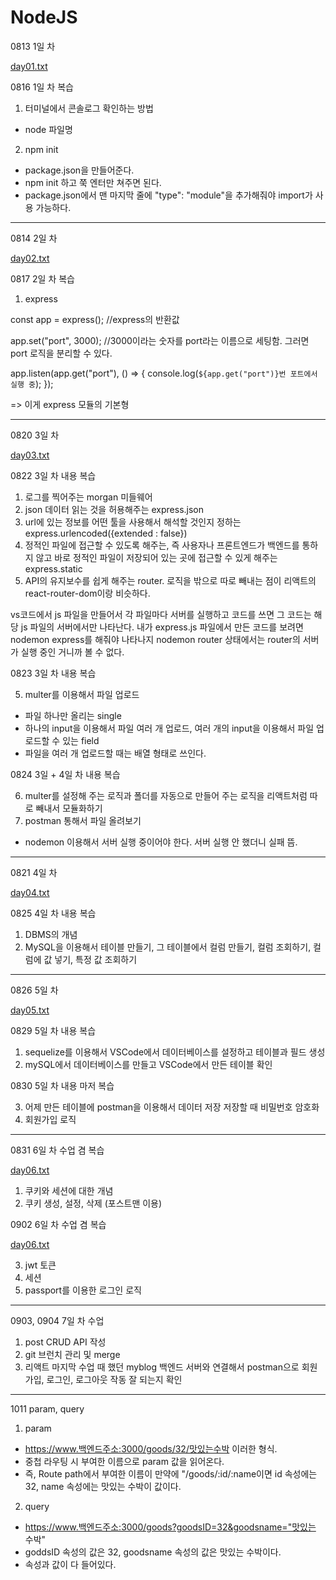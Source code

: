 # NodeJS

0813 1일 차

[day01.txt](https://github.com/hyounji375/NodeJS/files/9333037/day01.txt)

0816 1일 차 복습

1. 터미널에서 콘솔로그 확인하는 방법
  - node 파일명
 
2. npm init
  - package.json을 만들어준다.
  - npm init 하고 쭉 엔터만 쳐주면 된다.
  - package.json에서 맨 마지막 줄에 "type": "module"을 추가해줘야 import가 사용 가능하다.
  
--------------------------------------------------------------------------------------------------------------------------------------

0814 2일 차

[day02.txt](https://github.com/hyounji375/NodeJS/files/9333039/day02.txt)

0817 2일 차 복습

1. express 

const app = express();
//express의 반환값

app.set("port", 3000);
//3000이라는 숫자를 port라는 이름으로 세팅함. 그러면 port 로직을 분리할 수 있다.

app.listen(app.get("port"), () => {
  console.log(`${app.get("port")}번 포트에서 실행 중`);
});

=> 이게 express 모듈의 기본형

--------------------------------------------------------------------------------------------------------------------------------------

0820 3일 차

[day03.txt](https://github.com/hyounji375/NodeJS/files/9387283/day03.txt)

0822 3일 차 내용 복습

1. 로그를 찍어주는 morgan 미들웨어
2. json 데이터 읽는 것을 허용해주는 express.json
3. url에 있는 정보를 어떤 툴을 사용해서 해석할 것인지 정하는 express.urlencoded({extended : false})
4. 정적인 파일에 접근할 수 있도록 해주는, 즉 사용자나 프론트엔드가 백엔드를 통하지 않고 바로 정적인 파일이 저장되어 있는 곳에 접근할 수 있게 해주는 express.static
5. API의 유지보수를 쉽게 해주는 router. 
   로직을 밖으로 따로 빼내는 점이 리액트의 react-router-dom이랑 비슷하다.
   
vs코드에서 js 파일을 만들어서 각 파일마다 서버를 실행하고 코드를 쓰면 그 코드는 해당 js 파일의 서버에서만 나타난다.
내가 express.js 파일에서 만든 코드를 보려면 nodemon express를 해줘야 나타나지 nodemon router 상태에서는 router의 서버가 실행 중인 거니까 볼 수 없다.

0823 3일 차 내용 복습

5. multer를 이용해서 파일 업로드 
  - 파일 하나만 올리는 single
  - 하나의 input을 이용해서 파일 여러 개 업로드, 여러 개의 input을 이용해서 파일 업로드할 수 있는 field
  - 파일을 여러 개 업로드할 때는 배열 형태로 쓰인다.
 
 0824 3일 + 4일 차 내용 복습
 
 6. multer를 설정해 주는 로직과 폴더를 자동으로 만들어 주는 로직을 리액트처럼 따로 빼내서 모듈화하기
 7. postman 통해서 파일 올려보기
  - nodemon 이용해서 서버 실행 중이어야 한다. 서버 실행 안 했더니 실패 뜸.
  
--------------------------------------------------------------------------------------------------------------------------------------

0821 4일 차

[day04.txt](https://github.com/hyounji375/NodeJS/files/9389179/day04.txt)

0825 4일 차 내용 복습

1. DBMS의 개념
2. MySQL을 이용해서 테이블 만들기, 그 테이블에서 컬럼 만들기, 컬럼 조회하기, 컬럼에 값 넣기, 특정 값 조회하기

--------------------------------------------------------------------------------------------------------------------------------------

0826 5일 차

[day05.txt](https://github.com/hyounji375/NodeJS/files/9438100/day05.txt)

0829 5일 차 내용 복습

1. sequelize를 이용해서 VSCode에서 데이터베이스를 설정하고 테이블과 필드 생성
2. mySQL에서 데이터베이스를 만들고 VSCode에서 만든 테이블 확인

0830 5일 차 내용 마저 복습

3. 어제 만든 테이블에 postman을 이용해서 데이터 저장
   저장할 때 비밀번호 암호화
4. 회원가입 로직

--------------------------------------------------------------------------------------------------------------------------------------

0831 6일 차 수업 겸 복습

[day06.txt](https://github.com/hyounji375/NodeJS/files/9463144/day06.txt)

1. 쿠키와 세션에 대한 개념
2. 쿠키 생성, 설정, 삭제 (포스트맨 이용)

0902 6일 차 수업 겸 복습

[day06.txt](https://github.com/hyounji375/NodeJS/files/9479882/day06.txt)

3. jwt 토큰
4. 세션
5. passport를 이용한 로그인 로직

--------------------------------------------------------------------------------------------------------------------------------------

0903, 0904 7일 차 수업

1. post CRUD API 작성
2. git 브런치 관리 및 merge
3. 리액트 마지막 수업 때 했던 myblog 백엔드 서버와 연결해서 postman으로 회원가입, 로그인, 로그아웃 작동 잘 되는지 확인

--------------------------------------------------------------------------------------------------------------------------------------

1011 param, query

1. param
- https://www.백엔드주소:3000/goods/32/맛있는수박 이러한 형식.
- 중첩 라우팅 시 부여한 이름으로 param 값을 읽어온다. 
- 즉, Route path에서 부여한 이름이 만약에 "/goods/:id/:name이면 id 속성에는 32, name 속성에는 맛있는 수박이 값이다.

2. query
- https://www.백엔드주소:3000/goods?goodsID=32&goodsname="맛있는 수박"
- goddsID 속성의 값은 32, goodsname 속성의 값은 맛있는 수박이다.
- 속성과 값이 다 들어있다.
